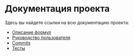 # Документация проекта

Здесь вы найдете ссылки на всю документацию проекта:

- [Описание формул](docs/Formulas.md)
- [Руководство пользователя](docs/Functions.md)
- [Commits](docs/HistoryOfTheChange.md)
- [Тесты](docs/Tests.md)